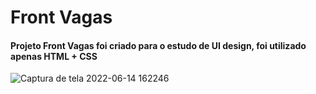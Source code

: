 # Front Vagas
#### Projeto Front Vagas foi criado para o estudo de UI design, foi utilizado apenas HTML + CSS 
![Captura de tela 2022-06-14 162246](https://user-images.githubusercontent.com/36743233/173671776-dbdd8e6c-55de-40bf-a17f-ac380e84f5fa.png)
